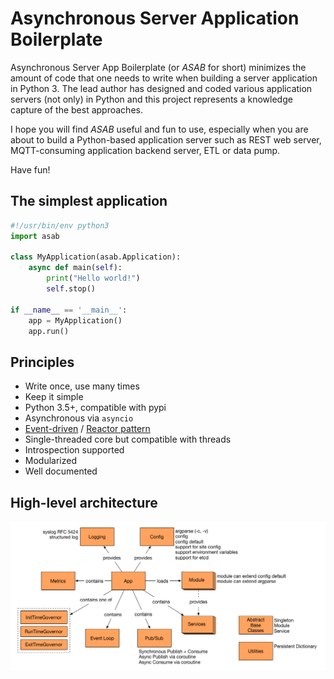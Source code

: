 # Asynchronous Server Application Boilerplate

Asynchronous Server App Boilerplate (or _ASAB_ for short) minimizes the amount of code that one needs to write when building a server application in Python 3. The lead author has designed and coded various application servers (not only) in Python and this project represents a knowledge capture of the best approaches.

I hope you will find _ASAB_ useful and fun to use, especially when you are about to build a Python-based application server such as REST web server, MQTT-consuming application backend server, ETL or data pump.

Have fun!


## The simplest application

```python
#!/usr/bin/env python3
import asab
	
class MyApplication(asab.Application):
	async def main(self):
		print("Hello world!")
		self.stop()
	
if __name__ == '__main__':
	app = MyApplication()
	app.run()
```

## Principles

 * Write once, use many times
 * Keep it simple
 * Python 3.5+, compatible with pypi
 * Asynchronous via `asyncio`
 * [Event-driven](http://en.wikipedia.org/wiki/Event_driven) / [Reactor pattern](https://en.wikipedia.org/wiki/Reactor_pattern)
 * Single-threaded core but compatible with threads
 * Introspection supported
 * Modularized
 * Well documented


## High-level architecture

![Schema of ASAB high-level achitecture](./doc/_static/asab_arch.png)
